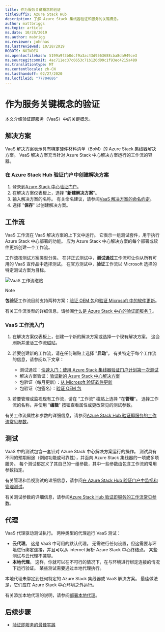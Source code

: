 ```yaml
---
title: 作为服务关键概念的验证
titleSuffix: Azure Stack Hub
description: 了解 Azure Stack 集线器验证即服务的关键概念。
author: mattbriggs
ms.topic: article
ms.date: 10/28/2019
ms.author: mabrigg
ms.reviewer: johnhas
ms.lastreviewed: 10/28/2019
ROBOTS: NOINDEX
ms.openlocfilehash: 5199a9f3b8dcf9a3ac43d9563688cba8da949ce3
ms.sourcegitcommit: 4ac711ec37c6653c71b126d09c1f93ec4215a489
ms.translationtype: MT
ms.contentlocale: zh-CN
ms.lasthandoff: 02/27/2020
ms.locfileid: "77704686"
---
```

# <a name="validation-as-a-service-key-concepts"></a>作为服务关键概念的验证

本文介绍验证即服务（VaaS）中的关键概念。

## <a name="solutions"></a>解决方案

VaaS 解决方案表示具有特定硬件材料清单（BoM）的 Azure Stack 集线器解决方案。 VaaS 解决方案充当针对 Azure Stack 中心解决方案运行的工作流的容器。

### <a name="create-a-solution-in-the-azure-stack-hub-validation-portal"></a>在 Azure Stack Hub 验证门户中创建解决方案

1. 登录到[Azure Stack 中心验证门户](https://azurestackvalidation.com)。
2. 在解决方案仪表板上，选择 "**新建解决方案**"。
3. 输入解决方案的名称。 有关命名建议，请参阅[VaaS 解决方案的命名约定](azure-stack-vaas-best-practice.md#naming-convention-for-vaas-solutions)。
4. 选择 "**保存**" 以创建解决方案。

## <a name="workflows"></a>工作流

VaaS 工作流在 VaaS 解决方案的上下文中运行。 它表示一组测试套件，用于执行 Azure Stack 中心部署的功能。 应为 Azure Stack 中心解决方案的每个部署或软件更新创建一个工作流。

工作流按测试方案类型分类。 在非正式测试中，**测试通过**工作流可让你从所有可用的 VaaS 宣传品中选择测试。 在官方测试中，**验证**工作流以 Microsoft 选择的特定测试方案为目标。

![VaaS 工作流磁贴](media/tile_all-workflows.png)

> [!NOTE]
> **包验证**工作流目前支持两种方案：[验证 OEM 包](azure-stack-vaas-validate-oem-package.md)和[验证 Microsoft 中的软件更新](azure-stack-vaas-validate-microsoft-updates.md)。

有关工作流类型的详细信息，请参阅[什么是 Azure Stack 中心的验证即服务？](azure-stack-vaas-overview.md)。

### <a name="getting-started-with-vaas-workflows"></a>VaaS 工作流入门

1. 在解决方案仪表板上，创建一个新的解决方案或选择一个现有解决方案。 这会刷新并激活工作流磁贴。
2. 若要创建新的工作流，请在任何磁贴上选择 "**启动**"。 有关特定于每个工作流的信息，请参阅以下文章：
    - 测试通过：[快速入门：使用 Azure Stack 集线器验证门户计划第一次测试](azure-stack-vaas-schedule-test-pass.md)
    - 解决方案验证：[验证新的 Azure Stack 中心解决方案](azure-stack-vaas-validate-solution-new.md)
    - 包验证（每月更新）：[从 Microsoft 验证软件更新](azure-stack-vaas-validate-microsoft-updates.md)
    - 包验证（包签名）：[验证 OEM 包](azure-stack-vaas-validate-oem-package.md)

3. 若要管理或监视现有工作流，请在 "工作流" 磁贴上选择 "在**管理**"。 选择工作流的名称，并使用 "**编辑**" 按钮查看属性或更改常见的测试参数。

有关工作流属性和参数的详细信息，请参阅[Azure Stack Hub 验证即服务的工作流常见参数](azure-stack-vaas-parameters.md)。

## <a name="tests"></a>测试

VaaS 中的测试包含一套针对 Azure Stack 中心解决方案运行的操作。 测试具有不同的预期用途（例如功能或可靠性），并面向 Azure Stack 集线器的一项或多项服务。 每个测试都定义了其自己的一组参数，其中一些参数由包含工作流的常用参数指定。

有关管理和监视测试的详细信息，请参阅[在 Azure Stack Hub 验证门户中监视和管理测试](azure-stack-vaas-monitor-test.md)。

有关测试参数的详细信息，请参阅[Azure Stack Hub 验证即服务的工作流常见参数](azure-stack-vaas-parameters.md)。

## <a name="agents"></a>代理

VaaS 代理驱动测试执行。 两种类型的代理运行 VaaS 测试：

- **云代理**。 这是 VaaS 中可用的默认代理。 无需进行任何设置，但这需要与环境进行绑定连接，并且可以从 internet 解析 Azure Stack 中心终结点。 某些测试与云代理不兼容。
- **本地代理**。 这样，你就可以在不可行的情况下，在与环境进行绑定连接的情况下运行验证。 某些测试需要通过本地代理执行。

本地代理未绑定到任何特定的 Azure Stack 集线器或 VaaS 解决方案。 最佳做法是，它们应在 Azure Stack 中心环境之外运行。

有关添加本地代理的说明，请参阅[部署本地代理](azure-stack-vaas-local-agent.md)。

## <a name="next-steps"></a>后续步骤

- [验证即服务的最佳实践](azure-stack-vaas-best-practice.md)